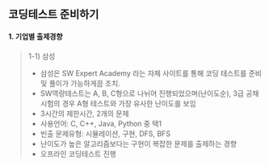 ##  코딩테스트 준비하기

#### 1. 기업별 출제경향 

> 1-1) 삼성 
>
> - 삼성은 SW Expert Academy 라는 자체 사이트를 통해 코딩 테스트를 준비 및 풀이가 가능하게끔 조치. 
> - SW역량테스트는 A, B, C형으로 나뉘어 진행되었으며(난이도순), 3급 공채시험의 경우 A형 테스트와 가장 유사한 난이도를 보임 
> - 3시간의 제한시간, 2개의 문제 
> - 사용언어: C, C++, Java, Python 중 택1
> - 빈출 문제유형: 시뮬레이션, 구현,  DFS, BFS
> - 난이도가 높은 알고리즘보다는 구현이 복잡한 문제를 출제하는 경향 
> - 오프라인 코딩테스트 진행